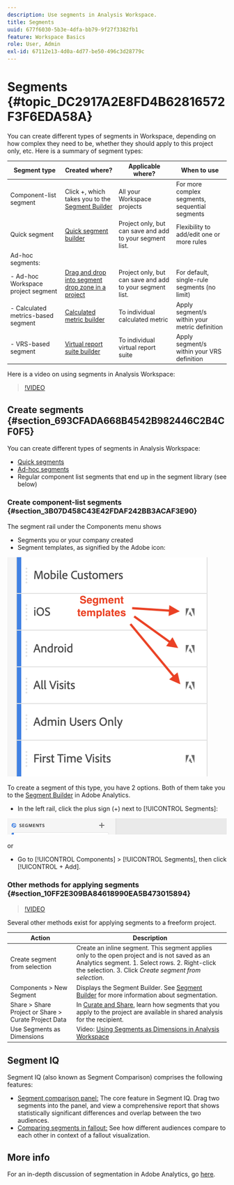 ```yaml
---
description: Use segments in Analysis Workspace.
title: Segments
uuid: 677f6030-5b3e-4dfa-bb79-9f27f3382fb1
feature: Workspace Basics
role: User, Admin
exl-id: 67112e13-4d0a-4d77-be50-496c3d28779c
---
```


# Segments {#topic_DC2917A2E8FD4B62816572F3F6EDA58A}

You can create different types of segments in Workspace, depending on how complex they need to be, whether they should apply to this project only, etc. Here is a summary of segment types:

| Segment type | Created where? | Applicable where? | When to use |
| --- | --- | --- | --- |
| Component-list segment | Click +, which takes you to the [Segment Builder](/help/components/segmentation/segmentation-workflow/seg-build.md) | All your Workspace projects | For more complex segments, sequential segments |
| Quick segment | [Quick segment builder](/help/analyze/analysis-workspace/components/segments/quick-segments.md) | Project only, but can save and add to your segment list. | Flexibility to add/edit one or more rules |
| Ad-hoc segments: |  |  |  | 
|  - Ad-hoc Workspace project segment | [Drag and drop into segment drop zone in a project](/help/analyze/analysis-workspace/components/segments/ad-hoc-segments.md) | Project only, but can save and add to your segment list. | For default, single-rule segments (no limit) |  
|  - Calculated metrics-based segment | [Calculated metric builder](https://experienceleague.adobe.com/docs/analytics/components/calculated-metrics/calcmetric-workflow/metrics-with-segments.html) | To individual calculated metric | Apply segment/s within your metric definition |
|  - VRS-based segment | [Virtual report suite builder](https://experienceleague.adobe.com/docs/analytics/components/virtual-report-suites/vrs-workflow/vrs-create.html) | To individual virtual report suite | Apply segment/s within your VRS definition |

Here is a video on using segments in Analysis Workspace:

>[!VIDEO](https://video.tv.adobe.com/v/23977/?quality=12)

## Create segments {#section_693CFADA668B4542B982446C2B4CF0F5}

You can create different types of segments in Analysis Workspace:

* [Quick segments](/help/analyze/analysis-workspace/components/segments/quick-segments.md)
* [Ad-hoc segments](/help/analyze/analysis-workspace/components/segments/ad-hoc-segments.md)
* Regular component list segments that end up in the segment library (see below)

### Create component-list segments {#section_3B07D458C43E42FDAF242BB3ACAF3E90}

The segment rail under the Components menu shows 
* Segments you or your company created
* Segment templates, as signified by the Adobe icon:

![](assets/segment_icons.png)

To create a segment of this type, you have 2 options. Both of them take you to the [Segment Builder](/help/components/segmentation/segmentation-workflow/seg-build.md) in Adobe Analytics.

* In the left rail, click the plus sign (+) next to [!UICONTROL Segments]:

![](assets/create-seg.png)

or 

* Go to [!UICONTROL Components] > [!UICONTROL Segments], then click [!UICONTROL + Add].


### Other methods for applying segments {#section_10FF2E309BA84618990EA5B473015894}

>[!VIDEO](https://video.tv.adobe.com/v/30994/?quality=12)

Several other methods exist for applying segments to a freeform project.

| Action | Description |
|--- |--- |
| Create segment from selection | Create an inline segment. This segment applies only to the open project and is not saved as an Analytics segment. 1. Select rows.  2. Right-click the selection.  3. Click *Create segment from selection*. |
| Components > New Segment | Displays the Segment Builder. See [Segment Builder](https://experienceleague.adobe.com/docs/analytics/components/segmentation/segmentation-workflow/seg-build.html) for more information about segmentation. |
| Share > Share Project or Share > Curate Project Data | In [Curate and Share](https://experienceleague.adobe.com/docs/analytics/analyze/analysis-workspace/curate-share/curate.html#concept_4A9726927E7C44AFA260E2BB2721AFC6), learn how segments that you apply to the project are available in shared analysis for the recipient. |
| Use Segments as Dimensions | Video: [Using Segments as Dimensions in Analysis Workspace](https://experienceleague.adobe.com/docs/analytics-learn/tutorials/analysis-workspace/applying-segments/using-segments-as-dimensions-in-analysis-workspace.html?lang=en) |

## Segment IQ

Segment IQ (also known as Segment Comparison) comprises the following features:

* [Segment comparison panel:](/help/analyze/analysis-workspace/c-panels/c-segment-comparison/segment-comparison.md) The core feature in Segment IQ. Drag two segments into the panel, and view a comprehensive report that shows statistically significant differences and overlap between the two audiences.
* [Comparing segments in fallout:](/help/analyze/analysis-workspace/visualizations/fallout/compare-segments-fallout.md) See how different audiences compare to each other in context of a fallout visualization.

## More info

For an in-depth discussion of segmentation in Adobe Analytics, go [here](/help/components/segmentation/seg-overview.md).